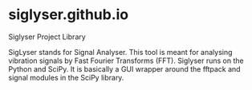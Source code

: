 # siglyser.github.io
Siglyser Project Library

SigLyser stands for Signal Analyser. This tool is meant for analysing vibration signals by Fast Fourier Transforms (FFT).
Siglyser runs on the Python and SciPy. It is basically a GUI wrapper around the fftpack and signal modules in the SciPy library.
